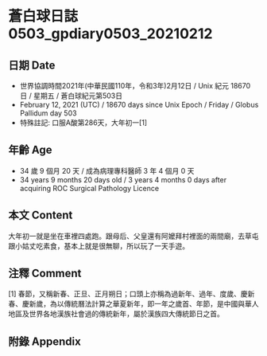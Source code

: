 [_metadata_:encoding]: - "utf-8"
[_metadata_:language]: - "zh-Hant-TW"
[_metadata_:fileformat]: - "markdown"
[_metadata_:MIME_type]: - "text/plain"
[_metadata_:markdown_version]: - "commonmark version 0.29"
[_metadata_:markdown_spec]: - "https://spec.commonmark.org/0.29/"

# 蒼白球日誌0503_gpdiary0503_20210212 #

## 日期 Date ##

* 世界協調時間2021年(中華民國110年，令和3年)2月12日 / Unix 紀元 18670 日 / 星期五 / 蒼白球紀元第503日
* February 12, 2021 (UTC) / 18670 days since Unix Epoch / Friday / Globus Pallidum day 503
* 特殊註記: 口服A酸第286天，大年初一[1]

## 年齡 Age ##

* 34 歲 9 個月 20 天 / 成為病理專科醫師 3 年 4 個月 0 天
* 34 years 9 months 20 days old / 3 years 4 months 0 days after acquiring ROC Surgical Pathology Licence

## 本文 Content ##

大年初一就是坐在車裡四處跑。跟母后、父皇還有阿嬤拜村裡面的兩間廟，去草屯跟小姑丈吃素食，基本上就是很無聊，所以玩了一天手遊。   

## 注釋 Comment ##

[1] 春節，又稱新春、正旦、正月朔日；口頭上亦稱為過新年、過年、度歲、慶新春、慶新歲，為以傳統曆法計算之華夏新年，即一年之歲首、年節，是中國與華人地區及世界各地漢族社會過的傳統新年，屬於漢族四大傳統節日之首。

## 附錄 Appendix ##

